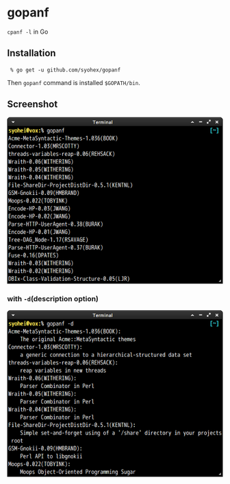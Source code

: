 # gopanf

`cpanf -l` in Go

## Installation

```
 % go get -u github.com/syohex/gopanf
```

Then `gopanf` command is installed `$GOPATH/bin`.

## Screenshot

![gopanf1](image/gopanf.png)

### with `-d`(description option)

![gopanf2](image/gopanf-d.png)
